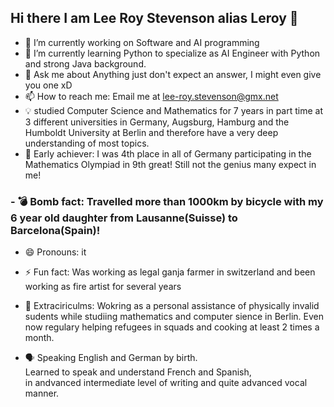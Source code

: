## Hi there I am Lee Roy Stevenson alias Leroy 👋

- 🔭 I’m currently working on Software and AI programming
- 🌱 I’m currently learning Python to specialize as AI Engineer with Python and strong Java background.
- 💬 Ask me about Anything just don't expect an answer, I might even give you one xD
- 📫 How to reach me: Email me at lee-roy.stevenson@gmx.net
- 💡 studied Computer Science and Mathematics for 7 years in part time at 3 different universities in Germany, Augsburg, Hamburg and the Humboldt University at Berlin and therefore have a very deep understanding of most topics.
- 🦈 Early achiever: I was 4th place in all of Germany participating in the Mathematics Olympiad in 9th great! Still not the genius many expect in me!
### - 💣  Bomb fact: Travelled more than 1000km by bicycle with my 6 year old daughter from Lausanne(Suisse) to Barcelona(Spain)!
- 😄 Pronouns: it
- ⚡ Fun fact: Was working as legal ganja farmer in switzerland and been working as fire artist for several years
- 🏥 Extraciriculms: Wokring as a personal assistance of physically invalid sudents while studiing mathematics and computer sience in Berlin.
    Even now regulary helping refugees in squads and cooking at least 2 times a month.

- 🗣️ Speaking English and German by birth.    
   Learned to speak and understand French and Spanish,   
   in andvanced intermediate level of writing and quite advanced vocal manner.
